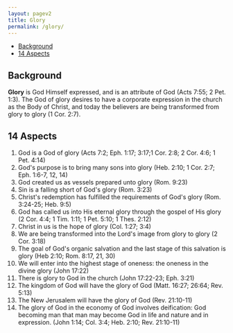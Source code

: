 ```yaml
---
layout: pagev2
title: Glory
permalink: /glory/
---
```

- [Background](#background)
- [14 Aspects](#14-aspects)

## Background

**Glory** is God Himself expressed, and is an attribute of God (Acts 7:55; 2 Pet. 1:3). The God of glory desires to have a corporate expression in the church as the Body of Christ, and today the believers are being transformed from glory to glory (1 Cor. 2:7).

## 14 Aspects

1. God is a God of glory (Acts 7:2; Eph. 1:17; 3:17;1 Cor. 2:8; 2 Cor. 4:6; 1 Pet. 4:14)
2. God's purpose is to bring many sons into glory (Heb. 2:10; 1 Cor. 2:7; Eph. 1:6-7, 12, 14)
3. God created us as vessels prepared unto glory (Rom. 9:23) 
4. Sin is a falling short of God's glory (Rom. 3:23)
5. Christ's redemption has fulfilled the requirements of God's glory (Rom. 3:24-25; Heb. 9:5)
6. God has called us into His eternal glory through the gospel of His glory (2 Cor. 4:4; 1 Tim. 1:11; 1 Pet. 5:10; 1 Thes. 2:12)
7. Christ in us is the hope of glory (Col. 1:27; 3:4)
8. We are being transformed into the Lord's image from glory to glory (2 Cor. 3:18)
9. The goal of God's organic salvation and the last stage of this salvation is glory (Heb 2:10; Rom. 8:17, 21, 30)
10. We will enter into the highest stage of oneness: the oneness in the divine glory (John 17:22)
11. There is glory to God in the church (John 17:22-23; Eph. 3:21)
12. The kingdom of God will have the glory of God (Matt. 16:27; 26:64; Rev. 5:13)
13. The New Jerusalem will have the glory of God (Rev. 21:10-11)
14. The glory of God in the economy of God involves deification: God becoming man that man may become God in life and nature and in expression. (John 1:14; Col. 3:4; Heb. 2:10; Rev. 21:10-11)
